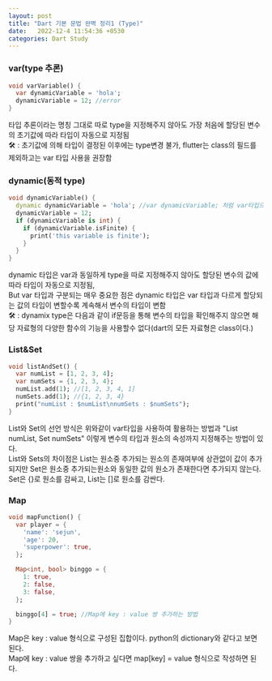 ```yaml
---
layout: post
title: "Dart 기본 문법 완벽 정리1 (Type)"
date:   2022-12-4 11:54:36 +0530
categories: Dart Study
---
```

### var(type 추론)
```dart
void varVariable() {
  var dynamicVariable = 'hola';
  dynamicVariable = 12; //error
}
```
타입 추론이라는 명칭 그대로 따로 type을 지정해주지 않아도 가장 처음에 할당된 변수의 초기값에 따라 타입이 자동으로 지정됨<br> 
🛠 : 초기값에 의해 타입이 결정된 이후에는 type변경 불가, flutter는 class의 필드를 제외하고는 var 타입 사용을 권장함

### dynamic(동적 type)
```dart
void dynamicVariable() {
  dynamic dynamicVariable = 'hola'; //var dynamicVariable; 처럼 var타입으로 변수를 선언할때 초기화를 하지 않아도 타입이 dynamic으로 지정된다.
  dynamicVariable = 12;
  if (dynamicVariable is int) {
    if (dynamicVariable.isFinite) {
      print('this variable is finite');
    }
  }
}
```
dynamic 타입은 var과 동일하게 type을 따로 지정해주지 않아도 할당된 변수의 값에 따라 타입이 자동으로 지정됨, <br>
But var 타입과 구분되는 매우 중요한 점은 dynamic 타입은 var 타입과 다르게 할당되는 값의 타입이 변할수록 계속해서 변수의 타입이 변함<br>
🛠 : dynamix type은 다음과 같이 if문등을 통해 변수의 타입을 확인해주지 않으면 해당 자료형의 다양한 함수의 기능을 사용할수 없다(dart의 모든 자료형은 class이다.)

### List&Set
```dart
void listAndSet() {
  var numList = [1, 2, 3, 4];
  var numSets = {1, 2, 3, 4};
  numList.add(1); //[1, 2, 3, 4, 1]
  numSets.add(1); //{1, 2, 3, 4}
  print("numList : $numList\nnumSets : $numSets");
}
```
List와 Set의 선언 방식은 위와같이 var타입을 사용하여 활용하는 방법과 "List<int> numList, Set<int> numSets" 이렇게 변수의 타입과 원소의 속성까지 지정해주는 방법이 있다.<br> 
List와 Sets의 차이점은 List는 원소중 추가되는 원소의 존재여부에 상관없이 값이 추가 되지만 Set은 원소중 추가되는원소와 동일한 값의 원소가 존재한다면 추가되지 않는다.<br>
Set은 {}로 원소를 감싸고, List는 []로 원소를 감싼다.

### Map
```dart
void mapFunction() {
  var player = {
    'name': 'sejun',
    'age': 20,
    'superpower': true,
  };

  Map<int, bool> binggo = {
    1: true,
    2: false,
    3: false,
  };

  binggo[4] = true; //Map에 key : value 쌍 추가하는 방법
}
```
Map은 key : value 형식으로 구성된 집합이다. python의 dictionary와 같다고 보면 된다.<br>
Map에 key : value 쌍을 추가하고 싶다면 map[key] = value 형식으로 작성하면 된다.